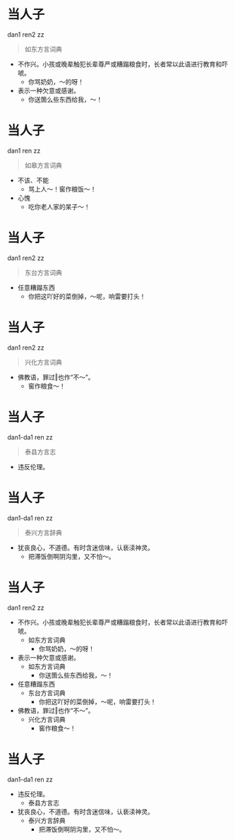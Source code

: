# 当人子
dan1 ren2 zz
> 如东方言词典
- 不作兴。小孩或晚辈触犯长辈尊严或糟蹋粮食时，长者常以此语进行教育和吓唬。
  - 你骂奶奶，～的呀！
- 表示一种欠意或感谢。
  - 你送箇么些东西给我，～！

# 当人子
dan1 ren zz
> 如皋方言词典
- 不该、不能
  - 骂上人～！窖作粮饭～！
- 心愧
  - 吃你老人家的杲子～！

# 当人子
dan1 ren2 zz
> 东台方言词典
- 任意糟蹋东西
  - 你把这吖好的菜倒掉，～呢，响雷要打头！

# 当人子
dan1 ren2 zz
> 兴化方言词典
- 佛教语，罪过‖也作“不～”。
  - 窖作粮食～！

# 当人子
dan1-da1 ren zz
> 泰县方言志
- 违反伦理。
<!--
原文词条大仁子
-->

# 当人子
dan1-da1 ren zz
> 泰兴方言辞典
- 犹丧良心，不道德。有时含迷信味，认亵渎神灵。
  - 把滞饭倒啊阴沟里，又不怕～。
<!--
原文词条大人子
-->

# 当人子
dan1 ren2 zz
+ 不作兴。小孩或晚辈触犯长辈尊严或糟蹋粮食时，长者常以此语进行教育和吓唬。
  * 如东方言词典
    - 你骂奶奶，～的呀！
+ 表示一种欠意或感谢。
  * 如东方言词典
    - 你送箇么些东西给我，～！
+ 任意糟蹋东西
  * 东台方言词典
    - 你把这吖好的菜倒掉，～呢，响雷要打头！
+ 佛教语，罪过‖也作“不～”。
  * 兴化方言词典
    - 窖作粮食～！

# 当人子
dan1-da1 ren zz
+ 违反伦理。
  * 泰县方言志
+ 犹丧良心，不道德。有时含迷信味，认亵渎神灵。
  * 泰兴方言辞典
    - 把滞饭倒啊阴沟里，又不怕～。
